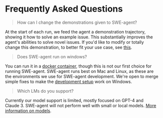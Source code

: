 # Frequently Asked Questions

> How can I change the demonstrations given to SWE-agent?

At the start of each run, we feed the agent a demonstration trajectory, showing it how to solve an example issue. 
This substantially improves the agent's abilities to solve novel issues. 
If you'd like to modify or totally change this demonstration, to better fit your use case, see [this](config/demonstrations.md).

> Does SWE-agent run on windows?

You can run it in a [docker container](installation/docker.md), though this is not our first
choice for running SWE-agent. SWE-agent runs best on Mac and Linux, as these are the environments we use for SWE-agent development. 
We're open to merge simple fixes to make the [development setup](installation/source.md) work on Windows. 

> Which LMs do you support?

Currently our model support is limited, mostly focused on GPT-4 and Claude 3. SWE-agent will not perform well with small or local models.
[More information on models](usage/usage_faq.md).
